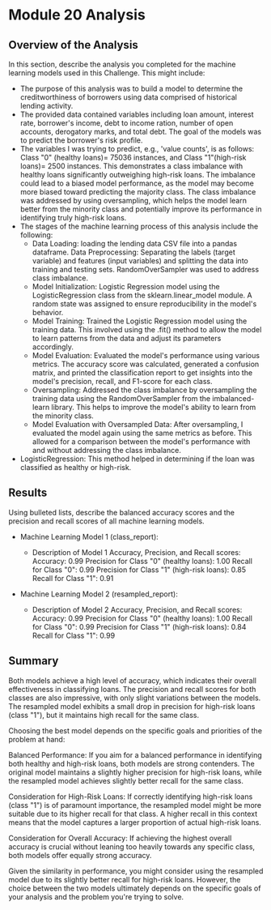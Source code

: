 # Module 20 Analysis

## Overview of the Analysis

In this section, describe the analysis you completed for the machine learning models used in this Challenge. This might include:

* The purpose of this analysis was to build a model to determine the creditworthiness of borrowers using data comprised of historical lending activity.
* The provided data contained variables including loan amount, interest rate,	borrower's income,	debt to income ration, number of open accounts,
  derogatory marks, and	total debt.  The goal of the models was to predict the borrower's risk profile.
* The variables I was trying to predict, e.g., 'value counts', is as follows: Class "0" (healthy loans)= 75036 instances, and Class "1"(high-risk loans)= 2500 instances.
  This demonstrates a class imbalance with healthy loans significantly outweighing high-risk loans.  The imbalance could lead to a biased model performance, as the model
  may become more biased toward predicting the majority class.  The class imbalance was addressed by using oversampling, which helps the model learn better from the minority
  class and potentially improve its performance in identifying truly high-risk loans.
* The stages of the machine learning process of this analysis include the following:
  * Data Loading: loading the lending data CSV file into a pandas dataframe.
    Data Preprocessing: Separating the labels (target variable) and features (input variables) and splitting the data into training and testing sets. RandomOverSampler was used to address
    class imbalance.
  * Model Initialization: Logistic Regression model using the LogisticRegression class from the sklearn.linear_model module. A random state was assigned to ensure reproducibility in the model's behavior.
  * Model Training: Trained the Logistic Regression model using the training data. This involved using the .fit() method to allow the model to learn patterns from the data and adjust its parameters accordingly.
  * Model Evaluation: Evaluated the model's performance using various metrics. The accuracy score was calculated, generated a confusion matrix, and printed the classification report to get insights
    into the model's precision, recall, and F1-score for each class.
  * Oversampling: Addressed the class imbalance by oversampling the training data using the RandomOverSampler from the imbalanced-learn library. This helps to improve the model's ability
    to learn from the minority class.
  * Model Evaluation with Oversampled Data: After oversampling, I evaluated the model again using the same metrics as before. This allowed for a comparison between the model's performance
    with and without addressing the class imbalance.
* LogisticRegression: This method helped in determining if the loan was classified as healthy or high-risk.
  
## Results

Using bulleted lists, describe the balanced accuracy scores and the precision and recall scores of all machine learning models.

* Machine Learning Model 1 (class_report):
  * Description of Model 1 Accuracy, Precision, and Recall scores:
    Accuracy: 0.99
    Precision for Class "0" (healthy loans): 1.00
    Recall for Class "0": 0.99
    Precision for Class "1" (high-risk loans): 0.85
    Recall for Class "1": 0.91



* Machine Learning Model 2 (resampled_report):
  * Description of Model 2 Accuracy, Precision, and Recall scores:
    Accuracy: 0.99
    Precision for Class "0" (healthy loans): 1.00
    Recall for Class "0": 0.99
    Precision for Class "1" (high-risk loans): 0.84
    Recall for Class "1": 0.99

## Summary

Both models achieve a high level of accuracy, which indicates their overall effectiveness in classifying loans. The precision and recall scores for both classes are also impressive, with only slight variations between the models. The resampled model exhibits a small drop in precision for high-risk loans (class "1"), but it maintains high recall for the same class.

Choosing the best model depends on the specific goals and priorities of the problem at hand:

Balanced Performance: If you aim for a balanced performance in identifying both healthy and high-risk loans, both models are strong contenders. The original model maintains a slightly higher precision for high-risk loans, while the resampled model achieves slightly better recall for the same class.

Consideration for High-Risk Loans: If correctly identifying high-risk loans (class "1") is of paramount importance, the resampled model might be more suitable due to its higher recall for that class. A higher recall in this context means that the model captures a larger proportion of actual high-risk loans.

Consideration for Overall Accuracy: If achieving the highest overall accuracy is crucial without leaning too heavily towards any specific class, both models offer equally strong accuracy.

Given the similarity in performance, you might consider using the resampled model due to its slightly better recall for high-risk loans. However, the choice between the two models ultimately depends on the specific goals of your analysis and the problem you're trying to solve.

